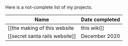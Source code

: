 Here is a not-complete list of my projects. 

|Name                                 | Date completed |
|-----------------------|--------|
|  [[the making of this website | this wiki]]        | November 2020, but still adding things|
|  [[secret santa rails website]]  | December 2020     |